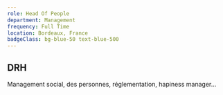 ```yaml
---
role: Head Of People
department: Management
frequency: Full Time
location: Bordeaux, France
badgeClass: bg-blue-50 text-blue-500
---
```


## DRH

Management social, des personnes, réglementation, hapiness manager...
